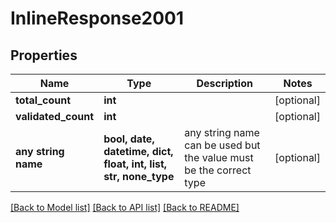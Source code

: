 # InlineResponse2001


## Properties
Name | Type | Description | Notes
------------ | ------------- | ------------- | -------------
**total_count** | **int** |  | [optional] 
**validated_count** | **int** |  | [optional] 
**any string name** | **bool, date, datetime, dict, float, int, list, str, none_type** | any string name can be used but the value must be the correct type | [optional]

[[Back to Model list]](../README.md#documentation-for-models) [[Back to API list]](../README.md#documentation-for-api-endpoints) [[Back to README]](../README.md)


